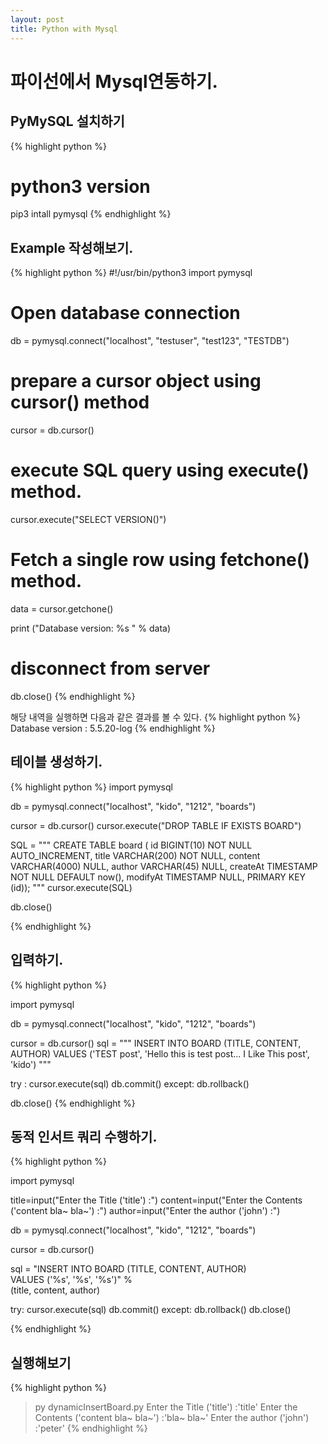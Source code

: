 ```yaml
---
layout: post
title: Python with Mysql
---
```


# 파이선에서 Mysql연동하기. 
## PyMySQL 설치하기
{% highlight python %}
# python3 version
pip3 intall pymysql
{% endhighlight %}

## Example 작성해보기. 
{% highlight python %}
#!/usr/bin/python3
import pymysql

# Open database connection
db = pymysql.connect("localhost", "testuser", "test123", "TESTDB")

# prepare a cursor object using cursor() method
cursor = db.cursor()

# execute SQL query using execute() method.
cursor.execute("SELECT VERSION()")

# Fetch a single row using fetchone() method.
data = cursor.getchone()

print ("Database version: %s " % data)

# disconnect from server
db.close()
{% endhighlight %}

해당 내역을 실행하면 다음과 같은 결과를 볼 수 있다. 
{% highlight python %}
Database version : 5.5.20-log
{% endhighlight %}

## 테이블 생성하기.
{% highlight python %}
import pymysql

db = pymysql.connect("localhost", "kido", "1212", "boards")

cursor = db.cursor()
cursor.execute("DROP TABLE IF EXISTS BOARD")

SQL = """
CREATE TABLE board (
    id BIGINT(10) NOT NULL AUTO_INCREMENT,
    title VARCHAR(200) NOT NULL,
	content VARCHAR(4000) NULL,
	author VARCHAR(45) NULL,
	createAt TIMESTAMP NOT NULL DEFAULT now(),
	modifyAt TIMESTAMP NULL,
	PRIMARY KEY (id));
"""
cursor.execute(SQL)

db.close()

{% endhighlight %}


## 입력하기. 
{% highlight python %}

import pymysql

db = pymysql.connect("localhost", "kido", "1212", "boards")

cursor = db.cursor()
sql = """
    INSERT INTO BOARD (TITLE, CONTENT, AUTHOR) 
	VALUES ('TEST post', 'Hello this is test post... I Like This post', 'kido')
"""

try :
	cursor.execute(sql)
	db.commit()
except:
	db.rollback()

db.close()
{% endhighlight %}

## 동적 인서트 쿼리 수행하기. 
{% highlight python %}

import pymysql

title=input("Enter the Title ('title') :")
content=input("Enter the Contents ('content bla~ bla~') :")
author=input("Enter the author ('john') :")

db = pymysql.connect("localhost", "kido", "1212", "boards")

cursor = db.cursor()

sql = "INSERT INTO BOARD (TITLE, CONTENT, AUTHOR) \
    VALUES ('%s', '%s', '%s')" % \
	(title, content, author)

try:
	cursor.execute(sql)
	db.commit()
except:
	db.rollback()
db.close()

{% endhighlight %}

## 실행해보기 
{% highlight python %}
> py dynamicInsertBoard.py
Enter the Title ('title') :'title'
Enter the Contents ('content bla~ bla~') :'bla~ bla~'
Enter the author ('john') :'peter'
{% endhighlight %}

